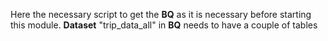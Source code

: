 Here the necessary script to get the **BQ** as it is necessary before starting this module. **Dataset** "trip_data_all" in **BQ** needs to have a couple of tables